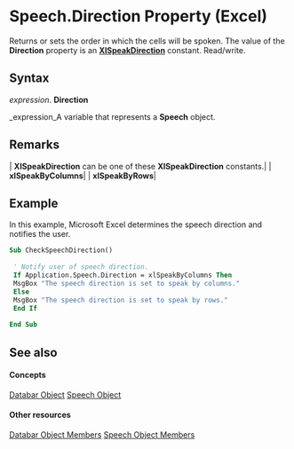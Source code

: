 
# Speech.Direction Property (Excel)

Returns or sets the order in which the cells will be spoken. The value of the  **Direction** property is an **[XlSpeakDirection](6e738db7-9722-21ee-5904-1289f9e3987b.md)** constant. Read/write.


## Syntax

 _expression_. **Direction**

 _expression_A variable that represents a  **Speech** object.


## Remarks





| **XlSpeakDirection** can be one of these **XlSpeakDirection** constants.|
| **xlSpeakByColumns**|
| **xlSpeakByRows**|

## Example

In this example, Microsoft Excel determines the speech direction and notifies the user.


```vb
Sub CheckSpeechDirection() 
 
 ' Notify user of speech direction. 
 If Application.Speech.Direction = xlSpeakByColumns Then 
 MsgBox "The speech direction is set to speak by columns." 
 Else 
 MsgBox "The speech direction is set to speak by rows." 
 End If 
 
End Sub
```


## See also


#### Concepts


 [Databar Object](2684e913-c278-e6be-ba9d-053b6ad58bae.md)
 [Speech Object](1ddd61bc-989e-4766-423e-515ec5d1c23a.md)
#### Other resources


 [Databar Object Members](137f7e88-bb61-48a3-d2cb-76a8282cd62e.md)
 [Speech Object Members](5dcc198f-153f-0049-d870-bf162cbde9c7.md)
